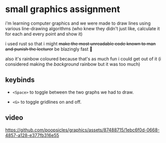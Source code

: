 # small graphics assignment

i'm learning computer graphics and we were made to draw lines using various line-drawing algorithms (who knew they didn't just like, calculate it for each and every point and show it)

i used rust so that i might ~~make the most unreadable code known to man and punish the lecturer~~ be blazingly fast 🚀

also it's rainbow coloured because that's as much fun i could get out of it (i considered making the _background_ rainbow but it was too much)

## keybinds

- `<Space>` to toggle between the two graphs we had to draw.

- `<G>` to toggle gridlines on and off.

## video

https://github.com/poopsicles/graphics/assets/87488715/1ebc6f0d-0668-4857-a128-e377fb316e55
